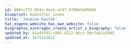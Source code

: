 ```yaml
---
id: 090ccf72-854a-4ecb-a747-0790b3a95bb9
blueprint: kuenstler_innen
title: 'Jasmine Kastek'
hat_eigene_website_has_own_website: false
biographie_eintragen_create_artist_s_biography: false
updated_by: b1a43fd3-c865-4122-b6cc-50cfa81a1985
updated_at: 1675322622
---
```

